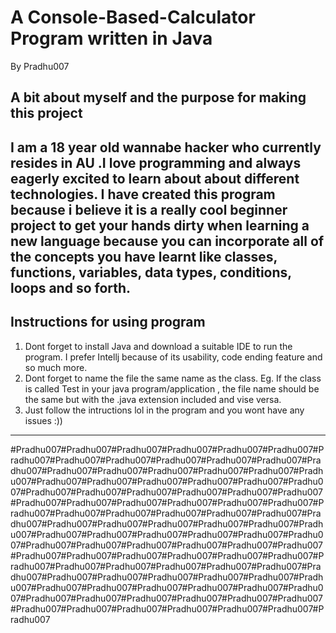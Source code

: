# A Console-Based-Calculator Program written in Java 

By Pradhu007

A bit about myself and the purpose for making this project 
---------------------------------------------------------------------------------------------------------------------------------------------------------------------
I am a  18 year old wannabe hacker who currently  resides in  AU .I  love programming and always eagerly excited  to learn about  about different technologies. I have created this program because i believe  it is a really cool beginner project to get your hands dirty when learning  a new language because you can incorporate all of the concepts you have learnt like classes, functions, variables, data types, conditions, loops and so forth. 
--------------------------------------------------------------------------------------------------------------------------------------------------------------------

Instructions for using program 
--------------------------------------------------------------------------------------------------------------------------------------------------------------------
1. Dont forget to install Java and download a  suitable IDE to run the program. I prefer Intellj because of its usability, code ending feature and so much more. 
2. Dont forget to name the file the same name  as the class. Eg. If the class is called Test in your java program/application , the file name should be the same but with the .java extension included and vise versa. 
3. Just follow the intructions lol in the program and you wont have any issues :))
--------------------------------------------------------------------------------------------------------------------------------------------------------------------
#Pradhu007#Pradhu007#Pradhu007#Pradhu007#Pradhu007#Pradhu007#Pradhu007#Pradhu007#Pradhu007#Pradhu007#Pradhu007#Pradhu007#Pradhu007#Pradhu007#Pradhu007#Pradhu007#Pradhu007#Pradhu007#Pradhu007#Pradhu007#Pradhu007#Pradhu007#Pradhu007#Pradhu007#Pradhu007#Pradhu007#Pradhu007#Pradhu007#Pradhu007#Pradhu007#Pradhu007#Pradhu007#Pradhu007#Pradhu007#Pradhu007#Pradhu007#Pradhu007#Pradhu007#Pradhu007#Pradhu007#Pradhu007#Pradhu007#Pradhu007#Pradhu007#Pradhu007#Pradhu007#Pradhu007#Pradhu007#Pradhu007#Pradhu007#Pradhu007#Pradhu007#Pradhu007#Pradhu007#Pradhu007#Pradhu007#Pradhu007#Pradhu007#Pradhu007#Pradhu007#Pradhu007#Pradhu007#Pradhu007#Pradhu007#Pradhu007#Pradhu007#Pradhu007#Pradhu007#Pradhu007#Pradhu007#Pradhu007#Pradhu007#Pradhu007#Pradhu007#Pradhu007#Pradhu007#Pradhu007#Pradhu007#Pradhu007#Pradhu007#Pradhu007#Pradhu007#Pradhu007#Pradhu007#Pradhu007#Pradhu007#Pradhu007#Pradhu007#Pradhu007#Pradhu007#Pradhu007#Pradhu007#Pradhu007#Pradhu007#Pradhu007#Pradhu007#Pradhu007#Pradhu007#Pradhu007#Pradhu007
